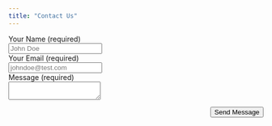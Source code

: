 ```yaml
---
title: "Contact Us"
---
```


<form name="contact" method="POST" data-netlify="true">
    <div class="bp3-form-group">
        <label class="bp3-label" for="name-input">
            Your Name
            <span class="bp3-text-muted">(required)</span>
        </label>
        <div class="bp3-form-content">
            <div class="bp3-input-group">
                <span class="bp3-icon bp3-icon-person"></span>
                <input name="name" id="name-input" type="text" class="bp3-input bp3-fill" placeholder="John Doe" dir="auto" /> 
            </div>
        </div>
    </div>
    <div class="bp3-form-group">
        <label class="bp3-label" for="email-input">
            Your Email
            <span class="bp3-text-muted">(required)</span>
        </label>
        <div class="bp3-form-content">
            <div class="bp3-input-group">
                <span class="bp3-icon bp3-icon-envelope"></span>
                <input name="email" id="email-input" type="text" class="bp3-input bp3-fill" placeholder="johndoe@test.com" dir="auto" /> 
            </div>
        </div>
    </div>
    <div class="bp3-form-group">
        <label class="bp3-label" for="message-input">
            Message
            <span class="bp3-text-muted">(required)</span>
        </label>
        <div class="bp3-form-content">
            <div class="bp3-input-group">
                <textarea name="message" id="message-input" class="bp3-input bp3-fill" dir="auto"></textarea>
            </div>
        </div>
    </div>
    <p style="float: right;">
        <button class="bp3-button bp3-intent-primary bp3-icon-arrow-right" type="submit">Send Message</button>
    </p>
</form>